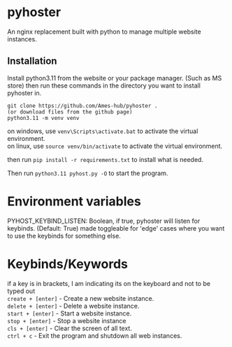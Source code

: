 # pyhoster
An nginx replacement built with python to manage multiple website instances.

## Installation
Install python3.11 from the website or your package manager. (Such as MS store)
then run these commands in the directory you want to install pyhoster in.
```
git clone https://github.com/Ames-hub/pyhoster . 
(or download files from the github page)
python3.11 -m venv venv
```
on windows, use `venv\Scripts\activate.bat` to activate the virtual environment.<br>
on linux, use `source venv/bin/activate` to activate the virtual environment.

then run `pip install -r requirements.txt` to install what is needed.

Then run `python3.11 pyhost.py -O` to start the program.

# Environment variables
PYHOST_KEYBIND_LISTEN: Boolean, if true, pyhoster will listen for keybinds. (Default: True)
made toggleable for 'edge' cases where you want to use the keybinds for something else.

# Keybinds/Keywords
if a key is in brackets, I am indicating its on the keyboard and not to be typed out<br>
`create + [enter]` - Create a new website instance.<br>
`delete + [enter]` - Delete a website instance.<br>
`start + [enter]` - Start a website instance.<br>
`stop + [enter]` - Stop a website instance<br>
`cls + [enter]` - Clear the screen of all text.<br>
`ctrl + c` - Exit the program and shutdown all web instances.<br>